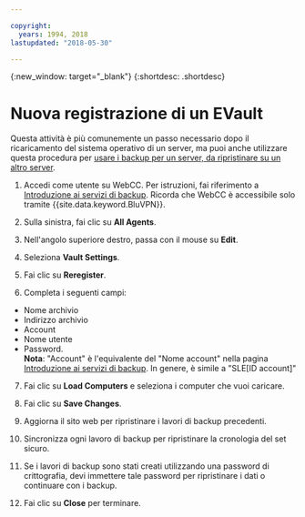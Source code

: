 ```yaml
---

copyright:
  years: 1994, 2018
lastupdated: "2018-05-30"

---
```

{:new_window: target="_blank"}
{:shortdesc: .shortdesc}

# Nuova registrazione di un EVault

Questa attività è più comunemente un passo necessario dopo il ricaricamento del sistema operativo di un server, ma puoi anche utilizzare questa procedura per [usare i backup per un server, da ripristinare su un altro server](restore-from-another-computer.html).

1. Accedi come utente su WebCC. Per istruzioni, fai riferimento a [Introduzione ai servizi di backup](/docs/infrastructure/Backup/index.html). Ricorda che WebCC è accessibile solo tramite {{site.data.keyword.BluVPN}}.

2. Sulla sinistra, fai clic su **All Agents**.

3. Nell'angolo superiore destro, passa con il mouse su **Edit**.

4. Seleziona **Vault Settings**.

5. Fai clic su **Reregister**.

6. Completa i seguenti campi: 
  - Nome archivio
  - Indirizzo archivio
  - Account
  - Nome utente
  - Password. <br/>
  **Nota**: "Account" è l'equivalente del "Nome account" nella pagina [Introduzione ai servizi di backup](index.html). In genere, è simile a "SLE[ID account]"

7. Fai clic su **Load Computers** e seleziona i computer che vuoi caricare.

8. Fai clic su **Save Changes**.

9. Aggiorna il sito web per ripristinare i lavori di backup precedenti.

10. Sincronizza ogni lavoro di backup per ripristinare la cronologia del set sicuro. 

11. Se i lavori di backup sono stati creati utilizzando una password di crittografia, devi immettere tale password per ripristinare i dati o continuare con i backup.

12. Fai clic su **Close** per terminare.
